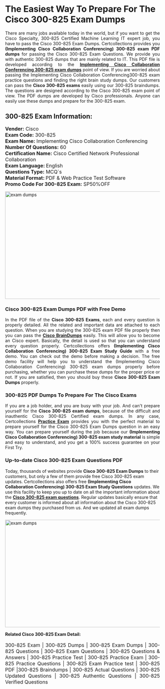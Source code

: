 <h1>The Easiest Way To Prepare For The Cisco 300-825 Exam Dumps</h1> <p style="text-align:justify">There are many jobs available today in the world, but if you want to get the Cisco Specialty, 300-825 Certified Machine Learning IT expert job, you have to pass the Cisco 300-825 Exam Dumps. Certcollections provides you <strong>(Implementing Cisco Collaboration Conferencing) 300-825 exam PDF dumps</strong> for passing the Cisco 300-825 Exam Questions. We provide you with authentic 300-825 dumps that are mainly related to IT. This PDF file is developed according to the <a href="https://www.certsofficial.com/cisco/300-825-questions"><strong>Implementing Cisco Collaboration Conferencing 300-825 exam dumps</strong></a> point of view. If you are worried about passing the Implementing Cisco Collaboration Conferencing300-825 exam practice questions and finding the right brain study dumps. Our customers can pass the <strong>Cisco 300-825 exams </strong>easily using our 300-825 braindumps. The questions are designed according to the Cisco 300-825 exam point of view. The PDF dumps are developed by Cisco professionals. Anyone can easily use these dumps and prepare for the 300-825 exam.</p> <h2><strong>300-825 Exam Information:</strong></h2> <p><span style="font-size:16px"><strong>Vender:</strong> Cisco<br /> <strong>Exam Code:</strong> 300-825<br /> <strong>Exam Name:</strong> Implementing Cisco Collaboration Conferencing<br /> <strong>Number Of Questions:</strong> 60<br /> <strong>Certification Name:</strong> Cisco Certified Network Professional Collaboration<br /> <strong>Exam Language: </strong>English<br /> <strong>Questions Type:</strong> MCQ`s<br /> <strong>Material Format: </strong>PDF & Web Practice Test Software<br /> <strong>Promo Code For 300-825 Exam:</strong> SP50%OFF</span></p> <p><a href="https://www.certsofficial.com/cisco/300-825-questions" rel="no-follow"><img alt="exam dumps" src="https://www.certcollections.com/uploads/content/certsofficial.jpg" style="height:350px; width:750px" /></a></p> <h3><strong>Cisco 300-825 Exam Dumps PDF with Free Demo</strong></h3> <p style="text-align:justify">In the PDF file of the <strong>Cisco 300-825 Exams</strong>, each and every question is properly detailed. All the related and important data are attached to each question. When you are studying the 300-825 exam PDF file properly then you can pass the <a href="https://www.certsofficial.com/cisco-dumps"><strong>Cisco BrainDumps</strong></a> easily. This will allow you to become an Cisco expert. Basically, the detail is used so that you can understand every question properly. Certcollections offers <strong>(Implementing Cisco Collaboration Conferencing) 300-825 Exam Study Guide</strong> with a free demo. You can check out the demo before making a decision. The free demo facility will help you to understand the (Implementing Cisco Collaboration Conferencing) 300-825 exam dumps properly before purchasing, whether you can purchase these dumps for the proper price or not. If you are satisfied, then you should buy these <strong>Cisco 300-825 Exam Dumps</strong> properly.</p> <h3><strong>300-825 PDF Dumps To Prepare For The Cisco Exams</strong></h3> <p style="text-align:justify">If you are a job holder, and you are busy with your job. And can't prepare yourself for the <strong>Cisco 300-825 exam dumps</strong>, because of the difficult and inauthentic Cisco 300-825 Certified exam dumps. In any case, Certcollections <strong><a href="https://www.certsofficial.com/">Practice Exam</a></strong> provides you with the perfect material to prepare yourself for the Cisco 300-825 Exam Dumps question in an easy way. You can prepare yourself during the job because our <strong>(Implementing Cisco Collaboration Conferencing) 300-825 exam study material</strong> is simple and easy to understand, and you get a 100% success guarantee on your First Try.</p> <h3><strong>Up-to-date Cisco 300-825 Exam Questions PDF</strong></h3> <p>Today, thousands of websites provide <strong>Cisco 300-825 Exam Dumps</strong> to their customers, but only a few of them provide free Cisco 300-825 exam updates. Certcollections also offers free <strong>(Implementing Cisco Collaboration Conferencing) 300-825 Exam Study Questions</strong> updates. We use this facility to keep you up to date on all the important information about the <a href="https://www.certsofficial.com/cisco/300-825-questions"><strong>Cisco 300-825 exam questions</strong></a>. Regular updates basically ensure that every customer is informed about all information about the Cisco 300-825 exam dumps they purchased from us. And we updated all exam dumps frequently.</p> <p><a href="https://www.certsofficial.com/cisco/300-825-questions"><img alt="exam dumps " src="https://www.certcollections.com/uploads/content/certsofficial2.jpg" style="height:350px; width:750px" /></a></p> <p style="text-align:justify"><span style="font-size:14px"><strong>Related Cisco 300-825 Exam Detail:</strong></span><br /> <br /> <span style="font-size:16px">300-825 Exam | 300-825 Dumps | 300-825 Exam Dumps | 300-825 Questions | 300-825 Exam Questions | 300-825 Questions & Answers | 300-825 Practice Test | 300-825 Practice Exam | 300-825 Practice Questions | 300-825 Exam Practice test | 300-825 PDF |300-825 Braindumps | 300-825 Actual Questions | 300-825 Updated Questions | 300-825 Authentic Questions | 300-825 Verified Questions</span></p>

